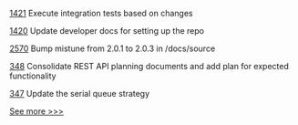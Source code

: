 
[1421](https://github.com/hyperledger/caliper/pull/1421) Execute integration tests based on changes

[1420](https://github.com/hyperledger/caliper/pull/1420) Update developer docs for setting up the repo

[2570](https://github.com/hyperledger/iroha/pull/2570) Bump mistune from 2.0.1 to 2.0.3 in /docs/source

[348](https://github.com/hyperledger/grid-docs/pull/348) Consolidate REST API planning documents and add plan for expected functionality

[347](https://github.com/hyperledger/grid-docs/pull/347) Update the serial queue strategy


[See more >>>](https://start-here.hyperledger.org/pull-requests)
